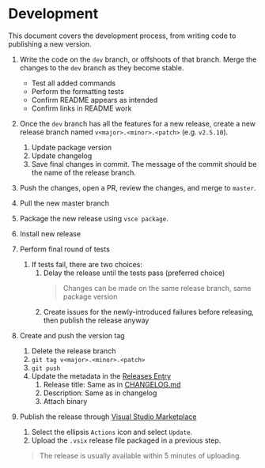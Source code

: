 # Development

This document covers the development process, from writing code to publishing a new version.

1. Write the code on the `dev` branch, or offshoots of that branch. Merge the changes to the `dev` branch as they become stable.
    - Test all added commands
    - Perform the formatting tests
    - Confirm README appears as intended
    - Confirm links in README work
1. Once the `dev` branch has all the features for a new release, create a new release branch named `v<major>.<minor>.<patch>` (e.g. `v2.5.10`).
    1. Update package version
    1. Update changelog
    1. Save final changes in commit. The message of the commit should be the name of the release branch.
1. Push the changes, open a PR, review the changes, and merge to `master`.
1. Pull the new master branch
1. Package the new release using `vsce package`.
1. Install new release
1. Perform final round of tests
    1. If tests fail, there are two choices:
        1. Delay the release until the tests pass (preferred choice)
            > Changes can be made on the same release branch, same package version
        1. Create issues for the newly-introduced failures before releasing, then publish the release anyway
1. Create and push the version tag
    1. Delete the release branch
    1. `git tag v<major>.<minor>.<patch>`
    1. `git push`
    1. Update the metadata in the [Releases Entry](https://github.com/mark-wiemer/vscode-autohotkey-plus-plus/releases)
        1. Release title: Same as in [CHANGELOG.md](../CHANGELOG.md)
        1. Description: Same as in changelog
        1. Attach binary
1. Publish the release through [Visual Studio Marketplace](https://marketplace.visualstudio.com/manage/publishers/mark-wiemer)

    1. Select the ellipsis `Actions` icon and select `Update`.
    1. Upload the `.vsix` release file packaged in a previous step.

    > The release is usually available within 5 minutes of uploading.
